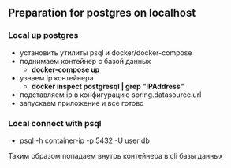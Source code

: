 ##  Preparation for postgres on localhost

### Local up postgres
- установить утилиты psql и docker/docker-compose
- поднимаем контейнер с базой данных
    - **docker-compose up**
- узнаем ip контейнера
    - **docker inspect postgresql | grep "IPAddress"**
- подставляем ip в конфигурацию spring.datasource.url
- запускаем приложение и все готово

### Local connect with psql
- psql -h container-ip -p 5432 -U user db

Таким образом попадаем внутрь контейнера в cli базы данных
